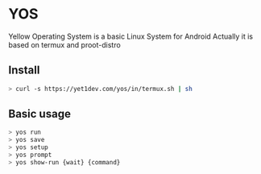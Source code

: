 # YOS
Yellow Operating System is a basic Linux System for Android
Actually it is based on termux and proot-distro

## Install
```sh
> curl -s https://yet1dev.com/yos/in/termux.sh | sh 
```

## Basic usage
```sh
> yos run
> yos save
> yos setup
> yos prompt
> yos show-run {wait} {command}
```
